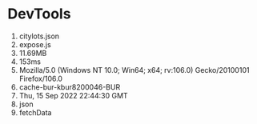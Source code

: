 # DevTools
1. citylots.json
2. expose.js
3. 11.69MB
4. 153ms
5. Mozilla/5.0 (Windows NT 10.0; Win64; x64; rv:106.0) Gecko/20100101 Firefox/106.0
6. cache-bur-kbur8200046-BUR
7. Thu, 15 Sep 2022 22:44:30 GMT
8. json
9. fetchData